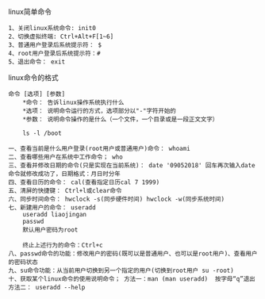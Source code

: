 linux简单命令
    
    1、关闭linux系统命令: init0
    2、切换虚拟终端: Ctrl+Alt+F[1~6]
    3、普通用户登录后系统提示符： $
    4、root用户登录后系统提示符：#
    5、退出命令： exit
    
linux命令的格式

    命令 [选项] [参数]
        *命令： 告诉linux操作系统执行什么
        *选项： 说明命令运行的方式，选项部分以"-"字符开始的
        *参数： 说明命令操作的是什么（一个文件，一个目录或是一段正文文字）
        
        ls -l /boot
        
    一、查看当前是什么用户登录(root用户或普通用户)命令： whoami
    二、查看哪些用户在系统中工作命令； who
    三、查看并修改日期的命令(只是实现在当前系统)： date '09052018' 回车再次输入date命令就修改成功了，日期格式：月日时分年
    四、查看日历的命令： cal(查看指定日历cal 7 1999)
    五、清屏的快捷键： Ctrl+l或clear命令
    六、同步时间命令： hwclock -s(同步硬件时间) hwclock -w(同步系统时间)
    七、新建用户的命令： useradd
        useradd liaojingan
        passwd 
        默认用户密码为root
        
        终止上述行为的命令：Ctrl+c
    八、passwd命令的功能：修改用户的密码(既可以是普通用户、也可以是root用户)、查看用户的密码状态
    九、su命令功能：从当前用户切换到另一个指定的用户(切换到root用户 su -root)
    十、获取某个linux命令的使用说明命令； 方法一：man (man useradd)  按字母“q”退出   方法二： useradd --help
    
        
